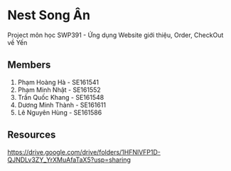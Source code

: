 # Nest Song Ân
Project môn học SWP391 - Ứng dụng Website giới thiệu, Order, CheckOut về Yến 

## Members
1. Phạm Hoàng Hà - SE161541
2. Phạm Minh Nhật - SE161552
3. Trần Quốc Khang - SE161548
4. Dương Minh Thành - SE161611
5. Lê Nguyên Hùng - SE161586
## Resources
https://drive.google.com/drive/folders/1HFNlVFP1D-QJNDLv3ZY_YrXMuAfaTaX5?usp=sharing

